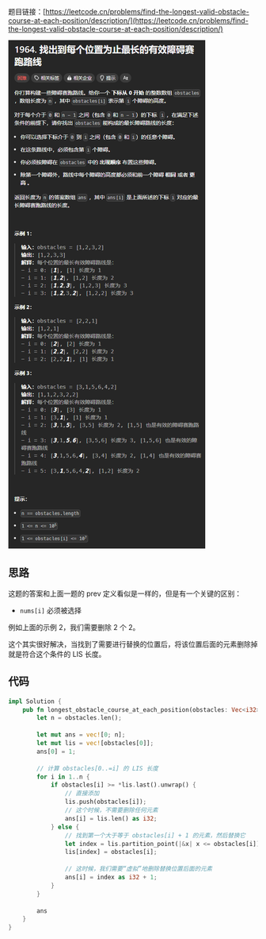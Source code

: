 题目链接：[https://leetcode.cn/problems/find-the-longest-valid-obstacle-course-at-each-position/description/](https://leetcode.cn/problems/find-the-longest-valid-obstacle-course-at-each-position/description/)

![](../../../../../images/2024/1734693536906-5256da69-1396-418c-897e-44c3513a038f.png)

## 思路
这题的答案和上面一题的 prev 定义看似是一样的，但是有一个关键的区别：

+ `nums[i]` 必须被选择

例如上面的示例 2，我们需要删除 2 个 2。

这个其实很好解决，当找到了需要进行替换的位置后，将该位置后面的元素删除掉就是符合这个条件的 LIS 长度。

## 代码
```rust
impl Solution {
    pub fn longest_obstacle_course_at_each_position(obstacles: Vec<i32>) -> Vec<i32> {
        let n = obstacles.len();

        let mut ans = vec![0; n];
        let mut lis = vec![obstacles[0]];
        ans[0] = 1;

        // 计算 obstacles[0..=i] 的 LIS 长度
        for i in 1..n {
            if obstacles[i] >= *lis.last().unwrap() {
                // 直接添加
                lis.push(obstacles[i]);
                // 这个时候，不需要删除任何元素
                ans[i] = lis.len() as i32;
            } else {
                // 找到第一个大于等于 obstacles[i] + 1 的元素，然后替换它
                let index = lis.partition_point(|&x| x <= obstacles[i]);
                lis[index] = obstacles[i];

                // 这时候，我们需要“虚拟”地删除替换位置后面的元素
                ans[i] = index as i32 + 1;
            } 
        }

        ans
    }
}
```


